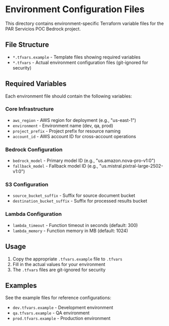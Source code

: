 # Environment Configuration Files

This directory contains environment-specific Terraform variable files for the PAR Servicios POC Bedrock project.

## File Structure

- `*.tfvars.example` - Template files showing required variables
- `*.tfvars` - Actual environment configuration files (git-ignored for security)

## Required Variables

Each environment file should contain the following variables:

### Core Infrastructure
- `aws_region` - AWS region for deployment (e.g., "us-east-1")
- `environment` - Environment name (dev, qa, prod)
- `project_prefix` - Project prefix for resource naming
- `account_id` - AWS account ID for cross-account operations

### Bedrock Configuration
- `bedrock_model` - Primary model ID (e.g., "us.amazon.nova-pro-v1:0")
- `fallback_model` - Fallback model ID (e.g., "us.mistral.pixtral-large-2502-v1:0")

### S3 Configuration
- `source_bucket_suffix` - Suffix for source document bucket
- `destination_bucket_suffix` - Suffix for processed results bucket

### Lambda Configuration
- `lambda_timeout` - Function timeout in seconds (default: 300)
- `lambda_memory` - Function memory in MB (default: 1024)

## Usage

1. Copy the appropriate `.tfvars.example` file to `.tfvars`
2. Fill in the actual values for your environment
3. The `.tfvars` files are git-ignored for security

## Examples

See the example files for reference configurations:
- `dev.tfvars.example` - Development environment
- `qa.tfvars.example` - QA environment  
- `prod.tfvars.example` - Production environment